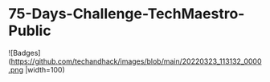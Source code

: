 # 75-Days-Challenge-TechMaestro-Public



![Badges](https://github.com/techandhack/images/blob/main/20220323_113132_0000.png |width=100)
